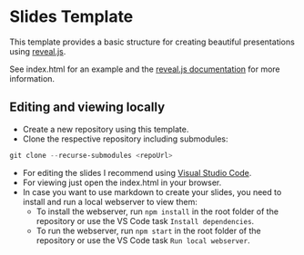 # Slides Template

This template provides a basic structure for creating beautiful presentations using [reveal.js](https://revealjs.com/).

See index.html for an example and the [reveal.js documentation](https://revealjs.com/) for more information.

## Editing and viewing locally

* Create a new repository using this template.
* Clone the respective repository including submodules:

```powershell
git clone --recurse-submodules <repoUrl>
```

* For editing the slides I recommend using [Visual Studio Code](https://code.visualstudio.com/).
* For viewing just open the index.html in your browser.
* In case you want to use markdown to create your slides, you need to install and run a local webserver to view them:
  * To install the webserver, run `npm install` in the root folder of the repository or use the VS Code task `Install dependencies`.
  * To run the webserver, run `npm start` in the root folder of the repository or use the VS Code task `Run local webserver`.
